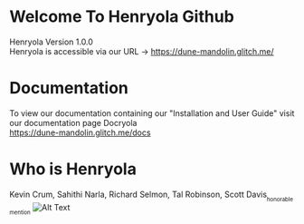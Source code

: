 # Welcome To Henryola Github
Henryola Version 1.0.0  
Henryola is accessible via our URL -> https://dune-mandolin.glitch.me/

# Documentation
To view our documentation containing our "Installation and User Guide" visit our documentation page Docryola  
https://dune-mandolin.glitch.me/docs

# Who is Henryola
Kevin Crum, Sahithi Narla, Richard Selmon, Tal Robinson, Scott Davis<sub><sub>honorable mention</sub></sub>
![Alt Text](https://78.media.tumblr.com/278e8ccbb093da8693487bc8421f4d89/tumblr_nho6biz87b1u1nuzeo1_500.gif)
